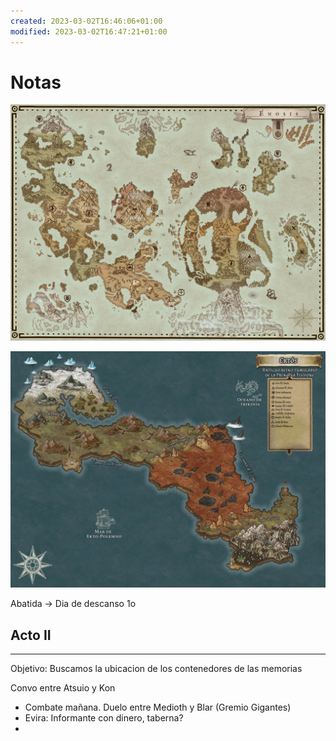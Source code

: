 ```yaml
---
created: 2023-03-02T16:46:06+01:00
modified: 2023-03-02T16:47:21+01:00
---
```


# Notas

![Image](./1d71ce3edad6ef7e8e06195689efea42.jpg)

![Image](./5ec1cadb6cbf93168fb50de5b8f5970a.jpg)


Abatida -> Dia de descanso 1o


## Acto II
----

Objetivo: Buscamos la ubicacion de los contenedores de las memorias

Convo entre Atsuio y Kon
* Combate mañana. Duelo entre Medioth y Blar (Gremio Gigantes) 
* Evira: Informante con dinero, taberna?
* 